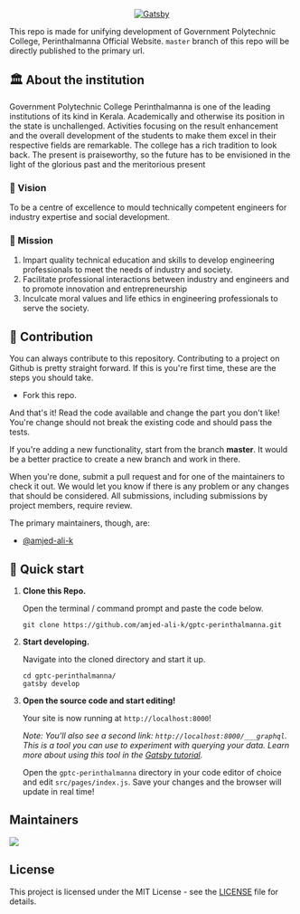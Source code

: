 <p align="center">
  <a href="https://www.gptcperinthalmanna.in">
    <img alt="Gatsby" src="https://www.gptcperinthalmanna.in/wp-content/uploads/2018/11/LOGOm.png" />
  </a>
</p>

This repo is made for unifying development of Government Polytechnic College, Perinthalmanna Official Website. `master` branch of this repo will be directly published to the primary url. 

## 🏛️ About the institution
Government Polytechnic College Perinthalmanna is one of the leading institutions of its kind in Kerala. Academically and otherwise its position in the state is unchallenged. Activities focusing on the result enhancement and the overall development of the students to make them excel in their respective fields are remarkable. The college has a rich tradition to look back. The present is praiseworthy, so the future has to be envisioned in the light of the glorious past and the meritorious present
### 👀 Vision
To be a centre of excellence to mould technically competent engineers for industry expertise and social development.
### 🎯 Mission
1. Impart quality technical education and skills to develop engineering professionals to meet the needs of industry and society.
2. Facilitate professional interactions between industry and engineers and to promote innovation and entrepreneurship
3. Inculcate moral values and life ethics in engineering professionals to serve the society.

## 🤝 Contribution

You can always contribute to this repository. Contributing to a project on Github is pretty straight forward. If this is you're first time, these are the steps you should take.

- Fork this repo.

And that's it! Read the code available and change the part you don't like! You're change should not break the existing code and should pass the tests.

If you're adding a new functionality, start from the branch **master**. It would be a better practice to create a new branch and work in there.

When you're done, submit a pull request and for one of the maintainers to check it out. We would let you know if there is any problem or any changes that should be considered.
All submissions, including submissions by project members, require review.

The primary maintainers, though, are:
  - [@amjed-ali-k](https://github.com/amjed-ali-k)

## 🚀 Quick start

1.  **Clone this Repo.**

    Open the terminal / command prompt and paste the code below.

    ```shell
    git clone https://github.com/amjed-ali-k/gptc-perinthalmanna.git
    ```

1.  **Start developing.**

    Navigate into the cloned directory and start it up.

    ```shell
    cd gptc-perinthalmanna/
    gatsby develop
    ```

1.  **Open the source code and start editing!**

    Your site is now running at `http://localhost:8000`!

    _Note: You'll also see a second link: _`http://localhost:8000/___graphql`_. This is a tool you can use to experiment with querying your data. Learn more about using this tool in the [Gatsby tutorial](https://www.gatsbyjs.com/tutorial/part-five/#introducing-graphiql)._

    Open the `gptc-perinthalmanna` directory in your code editor of choice and edit `src/pages/index.js`. Save your changes and the browser will update in real time!

## Maintainers
<a href="https://github.com/amjed-ali-k/gptc-perinthalmanna/graphs/contributors">
  <img src="https://contrib.rocks/image?repo=amjed-ali-k/gptc-perinthalmanna" />
</a>

## License

This project is licensed under the MIT License - see the [LICENSE](LICENSE) file for details.